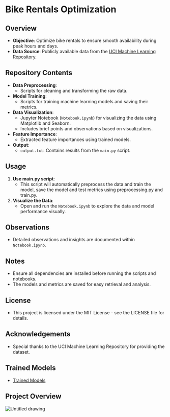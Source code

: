 # Bike Rentals Optimization

## Overview
- **Objective**: Optimize bike rentals to ensure smooth availability during peak hours and days.
- **Data Source**: Publicly available data from the [UCI Machine Learning Repository](https://archive.ics.uci.edu/ml/datasets/Bike+Sharing+Dataset).

## Repository Contents
- **Data Preprocessing**:
  - Scripts for cleaning and transforming the raw data.
- **Model Training**:
  - Scripts for training machine learning models and saving their metrics.
- **Data Visualization**:
  - Jupyter Notebook (`Notebook.ipynb`) for visualizing the data using Matplotlib and Seaborn.
  - Includes brief points and observations based on visualizations.
- **Feature Importance**:
  - Extracted feature importances using trained models.
- **Output**:
  - `output.txt`: Contains results from the `main.py` script.

## Usage
1. **Use main.py script**:
   - This script will automatically preprocess the data and train the model, save the model and test metrics using preprocessing.py and train.py. 
2. **Visualize the Data**:
   - Open and run the `Notebook.ipynb` to explore the data and model performance visually.

## Observations
- Detailed observations and insights are documented within `Notebook.ipynb`.

## Notes
- Ensure all dependencies are installed before running the scripts and notebooks.
- The models and metrics are saved for easy retrieval and analysis.

## License
- This project is licensed under the MIT License - see the LICENSE file for details.

## Acknowledgements
- Special thanks to the UCI Machine Learning Repository for providing the dataset.

## Trained Models
- [Trained Models](https://drive.google.com/drive/folders/1vNOLwai1ssZ96fa1GcNegiT0aqLklbXf?usp=sharing)

## Project Overview
![Untitled drawing](https://github.com/Jatin-Mehra119/Bike-Rentals-Dataset/assets/165004724/d476d0f5-4d24-4e7a-ba1d-0c44e6cad56f)

